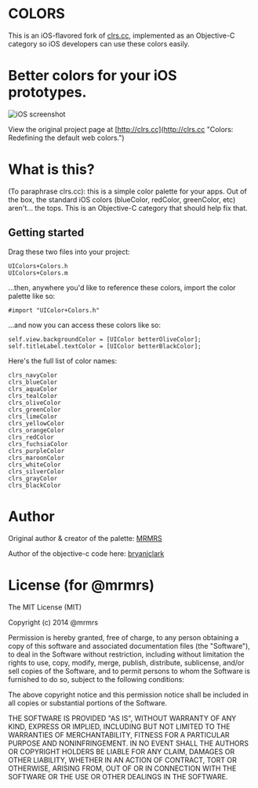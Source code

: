 # COLORS

This is an iOS-flavored fork of [clrs.cc](http://clrs.cc "Colors: Redefining the default web colors."), implemented as an Objective-C category so iOS developers can use these colors easily.

# Better colors for your iOS prototypes.

![iOS screenshot](http://f.cl.ly/items/1y0h433a3q2c1O2x0F0S/colors_screenshot%20small.png)

View the original project page at [http://clrs.cc](http://clrs.cc "Colors: Redefining the default web colors.")

# What is this?

(To paraphrase clrs.cc): this is a simple color palette for your apps. Out of the box, the standard iOS colors (blueColor, redColor, greenColor, etc) aren't... the tops. This is an Objective-C category that should help fix that.

## Getting started

Drag these two files into your project:

```
UIColors+Colors.h
UIColors+Colors.m
```

...then, anywhere you'd like to reference these colors, import the color palette like so:

```
#import "UIColor+Colors.h"
```

...and now you can access these colors like so:

```
self.view.backgroundColor = [UIColor betterOliveColor];
self.titleLabel.textColor = [UIColor betterBlackColor];
```

Here's the full list of color names:

```
clrs_navyColor
clrs_blueColor
clrs_aquaColor
clrs_tealColor
clrs_oliveColor
clrs_greenColor
clrs_limeColor
clrs_yellowColor
clrs_orangeColor
clrs_redColor
clrs_fuchsiaColor
clrs_purpleColor
clrs_maroonColor
clrs_whiteColor
clrs_silverColor
clrs_grayColor
clrs_blackColor
```

# Author
Original author & creator of the palette:
[MRMRS](http://mrmrs.cc "Adam Morse - Designer + Developer in SF")

Author of the objective-c code here:
[bryanjclark](http://bryanjclark.com "Bryan Clark - iOS Designer & Developer in Seattle")

# License (for @mrmrs)

The MIT License (MIT)

Copyright (c) 2014 @mrmrs

Permission is hereby granted, free of charge, to any person obtaining a copy
of this software and associated documentation files (the "Software"), to deal
in the Software without restriction, including without limitation the rights
to use, copy, modify, merge, publish, distribute, sublicense, and/or sell
copies of the Software, and to permit persons to whom the Software is
furnished to do so, subject to the following conditions:

The above copyright notice and this permission notice shall be included in
all copies or substantial portions of the Software.

THE SOFTWARE IS PROVIDED "AS IS", WITHOUT WARRANTY OF ANY KIND, EXPRESS OR
IMPLIED, INCLUDING BUT NOT LIMITED TO THE WARRANTIES OF MERCHANTABILITY,
FITNESS FOR A PARTICULAR PURPOSE AND NONINFRINGEMENT. IN NO EVENT SHALL THE
AUTHORS OR COPYRIGHT HOLDERS BE LIABLE FOR ANY CLAIM, DAMAGES OR OTHER
LIABILITY, WHETHER IN AN ACTION OF CONTRACT, TORT OR OTHERWISE, ARISING FROM,
OUT OF OR IN CONNECTION WITH THE SOFTWARE OR THE USE OR OTHER DEALINGS IN
THE SOFTWARE.
